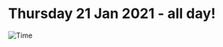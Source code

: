 # Thursday 21 Jan 2021 - all day!
![Time](https://github.com/rich-ctm/today/workflows/Time/badge.svg)
